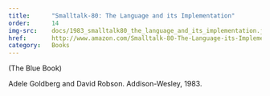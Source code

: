 ```yaml
---
title:      "Smalltalk-80: The Language and its Implementation"
order:      14
img-src:    docs/1983_smalltalk80_the_language_and_its_implementation.jpg
href:       http://www.amazon.com/Smalltalk-80-The-Language-its-Implementation/dp/0201113716
category:   Books
---
```

(The Blue Book)

Adele Goldberg and David Robson. Addison-Wesley, 1983.
